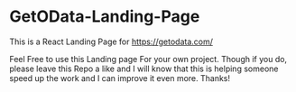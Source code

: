 # GetOData-Landing-Page

This is a React Landing Page for https://getodata.com/

Feel Free to use this Landing page For your own project. Though if you do, please leave this Repo a like and I will know that this is helping someone speed up the work
and I can improve it even more. Thanks!

